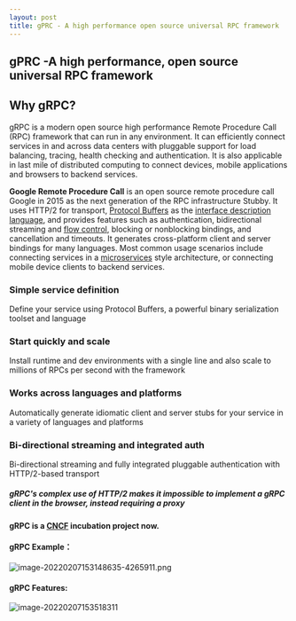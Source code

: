 ```yaml
---
layout: post
title: gPRC - A high performance open source universal RPC framework
---
```


## gPRC -A high performance, open source universal RPC framework



## Why gRPC?

gRPC is a modern open source high performance Remote Procedure Call (RPC) framework that can run in any environment. It can efficiently connect services in and across data centers with pluggable support for load balancing, tracing, health checking and authentication. It is also applicable in last mile of distributed computing to connect devices, mobile applications and browsers to backend services.

**Google Remote Procedure Call** is an open source remote procedure call Google  in 2015 as the next generation of the RPC infrastructure Stubby. It uses HTTP/2 for transport, [Protocol Buffers](https://en.wikipedia.org/wiki/Protocol_Buffers) as the [interface description language](https://en.wikipedia.org/wiki/Interface_description_language), and provides features such as authentication, bidirectional streaming and [flow control](https://en.wikipedia.org/wiki/Flow_control_(data)), blocking or nonblocking bindings, and cancellation and timeouts. It generates cross-platform client and server bindings for many languages. Most common usage scenarios include connecting services in a [microservices](https://en.wikipedia.org/wiki/Microservices) style architecture, or connecting mobile device clients to backend services.



### Simple service definition

Define your service using Protocol Buffers, a powerful binary serialization toolset and language

### Start quickly and scale

Install runtime and dev environments with a single line and also scale to millions of RPCs per second with the framework

### Works across languages and platforms

Automatically generate idiomatic client and server stubs for your service in a variety of languages and platforms

### Bi-directional streaming and integrated auth

Bi-directional streaming and fully integrated pluggable authentication with HTTP/2-based transport

##### gRPC's complex use of HTTP/2 makes it impossible to implement a gRPC client in the browser, instead requiring a proxy



#### gRPC is a [CNCF](https://cncf.io/) incubation project now.



#### gRPC Example：

![image-20220207153148635-4265911.png](../../../assets/imgs/2022/02/image-20220207153148635-4265911.png)

#### gRPC Features:

![image-20220207153518311](../../../assets/imgs/2022/02/image-20220207153518311.png)
